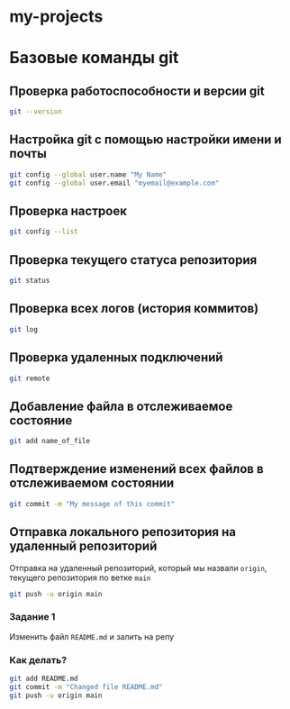 # my-projects

# Базовые команды git

## Проверка работоспособности и версии git

```bash
git --version
```

## Настройка git с помощью настройки имени и почты

```bash
git config --global user.name "My Name"
git config --global user.email "myemail@example.com"
```

## Проверка настроек 

```bash
git config --list
```

## Проверка текущего статуса репозитория

```bash
git status
```

## Проверка всех логов (история коммитов)

```bash
git log
```

## Проверка удаленных подключений

```bash
git remote
```

## Добавление файла в отслеживаемое состояние

```bash
git add name_of_file
```

## Подтверждение изменений всех файлов в отслеживаемом состоянии

```bash
git commit -m "My message of this commit"
```

## Отправка локального репозитория на удаленный репозиторий

Отправка на удаленный репозиторий, который мы назвали `origin`, текущего репозитория по ветке `main`

```bash
git push -u origin main
```

### Задание 1
Изменить файл `README.md` и залить на репу

### Как делать?

```bash
git add README.md
git commit -m "Changed file README.md"
git push -u origin main
```